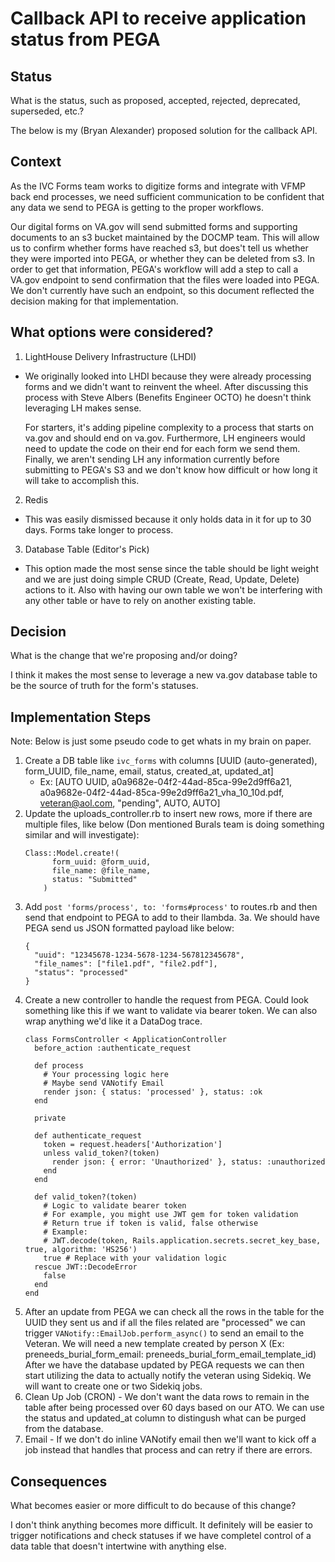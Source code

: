 # Callback API to receive application status from PEGA
## Status
What is the status, such as proposed, accepted, rejected, deprecated, superseded, etc.?

The below is my (Bryan Alexander) proposed solution for the callback API.

## Context
As the IVC Forms team works to digitize forms and integrate with VFMP back end processes, we need sufficient communication to be confident that any data we send to PEGA is getting to the proper workflows.

Our digital forms on VA.gov will send submitted forms and supporting documents to an s3 bucket maintained by the DOCMP team. This will allow us to confirm whether forms have reached s3, but does't tell us whether they were imported into PEGA, or whether they can be deleted from s3. In order to get that information, PEGA's workflow will add a step to call a VA.gov endpoint to send confirmation that the files were loaded into PEGA. We don't currently have such an endpoint, so this document reflected the decision making for that implementation.

## What options were considered?
1. LightHouse Delivery Infrastructure (LHDI)
- We originally looked into LHDI because they were already processing forms and we didn't want to reinvent the wheel. After discussing this process with Steve Albers (Benefits Engineer OCTO) he doesn't think leveraging LH makes sense.

   For starters, it's adding pipeline complexity to a process that starts on va.gov and should end on va.gov. Furthermore,
     LH engineers would need to update the code on their end for each form we send them. Finally, we aren't sending LH any information currently before submitting to PEGA's S3 and we don't know how difficult or how long it will take to accomplish this.

2. Redis
- This was easily dismissed because it only holds data in it for up to 30 days. Forms take longer to process.

3. Database Table (Editor's Pick)
- This option made the most sense since the table should be light weight and we are just doing simple CRUD (Create, Read, Update, Delete) actions to it. Also with having our own table we won't be interfering with any other table or have to rely on another existing table.
     

## Decision
What is the change that we're proposing and/or doing?

I think it makes the most sense to leverage a new va.gov database table to be the source of truth for the form's statuses.

## Implementation Steps
Note: Below is just some pseudo code to get whats in my brain on paper.
1. Create a DB table like `ivc_forms` with columns [UUID (auto-generated), form_UUID, file_name, email, status, created_at, updated_at]
   - Ex: [AUTO UUID, a0a9682e-04f2-44ad-85ca-99e2d9ff6a21, a0a9682e-04f2-44ad-85ca-99e2d9ff6a21_vha_10_10d.pdf, veteran@aol.com, "pending", AUTO, AUTO]
2. Update the uploads_controller.rb to insert new rows, more if there are multiple files, like below (Don mentioned Burals team is doing something similar and will investigate):
    ```
    Class::Model.create!(
          form_uuid: @form_uuid,
          file_name: @file_name,
          status: "Submitted"
        )
    ```
3. Add `post 'forms/process', to: 'forms#process'` to routes.rb and then send that endpoint to PEGA to add to their llambda.
3a. We should have PEGA send us JSON formatted payload like below:
    ```
    {
      "uuid": "12345678-1234-5678-1234-567812345678",
      "file_names": ["file1.pdf", "file2.pdf"],
      "status": "processed"
    }
    ```
5. Create a new controller to handle the request from PEGA. Could look something like this if we want to validate via bearer token. We can also wrap anything we'd like it a DataDog trace.
    ```
    class FormsController < ApplicationController
      before_action :authenticate_request
    
      def process
        # Your processing logic here
        # Maybe send VANotify Email
        render json: { status: 'processed' }, status: :ok
      end
    
      private
    
      def authenticate_request
        token = request.headers['Authorization']
        unless valid_token?(token)
          render json: { error: 'Unauthorized' }, status: :unauthorized
        end
      end
    
      def valid_token?(token)
        # Logic to validate bearer token
        # For example, you might use JWT gem for token validation
        # Return true if token is valid, false otherwise
        # Example:
        # JWT.decode(token, Rails.application.secrets.secret_key_base, true, algorithm: 'HS256')
        true # Replace with your validation logic
      rescue JWT::DecodeError
        false
      end
    end
    ```
6. After an update from PEGA we can check all the rows in the table for the UUID they sent us and if all the files related are "processed" we can trigger `VANotify::EmailJob.perform_async()` to send an email to the Veteran. We will need a new template created by person X (Ex: preneeds_burial_form_email: preneeds_burial_form_email_template_id)
After we have the database updated by PEGA requests we can then start utilizing the data to actually notify the veteran using Sidekiq. We will want to create one or two Sidekiq jobs.
1. Clean Up Job (CRON) - We don't want the data rows to remain in the table after being processed over 60 days based on our ATO. We can use the status and updated_at column to distingush what can be purged from the database.
2. Email - If we don't do inline VANotify email then we'll want to kick off a job instead that handles that process and can retry if there are errors.

## Consequences
What becomes easier or more difficult to do because of this change?

I don't think anything becomes more difficult. It definitely will be easier to trigger notifications and check statuses if we have completel control of a data table that doesn't intertwine with anything else.
